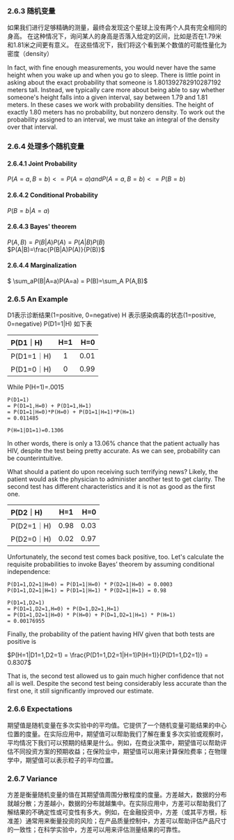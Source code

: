 ### 2.6.3 随机变量
如果我们进行足够精确的测量，最终会发现这个星球上没有两个人具有完全相同的身高。 在这种情况下，询问某人的身高是否落入给定的区间，比如是否在1.79米和1.81米之间更有意义。 在这些情况下，我们将这个看到某个数值的可能性量化为密度（density）

In fact, with fine enough measurements, you would never have the same height when you wake up and when you go to sleep. There is little point in asking about the exact probability that someone is 1.801392782910287192 meters tall. Instead, we typically care more about being able to say whether someone's height falls into a given interval, say between 1.79 and 1.81 meters. In these cases we work with probability densities. The height of exactly 1.80 meters has no probability, but nonzero density. To work out the probability assigned to an interval, we must take an integral of the density over that interval.

### 2.6.4 处理多个随机变量
#### 2.6.4.1 Joint Probability
$P(A=a, B=b)<=P(A=a) and P(A=a,B=b)<=P(B=b)$
#### 2.6.4.2 Conditional Probability
$P(B=b|A=a)$
#### 2.6.4.3 Bayes' theorem
$P(A,B)=P(B|A)P(A)=P(A|B)P(B)$\
$P(A|B)=\frac{P(B|A)P(A)}{P(B)}$
#### 2.6.4.4 Marginalization
$ \sum_aP(B|A=a)P(A=a) = P(B)=\sum_A P(A,B)$

### 2.6.5 An Example
D1表示诊断结果(1=positive, 0=negative) H 表示感染病毒的状态(1=positive, 0=negative)
P(D1=1|H) 如下表


| P(D1｜H) | H=1|H=0|
|:----|:----:|----:|
| P(D1=1｜H)|1 |0.01 |
|P(D1=0｜H)|0|0.99|

While P(H=1)=.0015

    P(D1=1)
    = P(D1=1,H=0) + P(D1=1,H=1) 
    = P(D1=1|H=0)*P(H=0) + P(D1=1|H=1)*P(H=1) 
    = 0.011485

    P(H=1|D1=1)=0.1306

In other words, there is only a 13.06% chance that the patient actually has HIV, despite the test being pretty accurate. As we can see, probability can be counterintuitive.

What should a patient do upon receiving such terrifying news? Likely, the patient would ask the physician to administer another test to get clarity. The second test has different characteristics and it is not as good as the first one.

| P(D2｜H) | H=1|H=0|
|:----|:----:|----:|
| P(D2=1｜H)|0.98 |0.03 |
|P(D2=0｜H)|0.02|0.97|

Unfortunately, the second test comes back positive, too. Let's calculate the requisite probabilities to invoke Bayes’ theorem by assuming conditional independence:
    
    P(D1=1,D2=1|H=0) = P(D1=1|H=0) * P(D2=1|H=0) = 0.0003
    P(D1=1,D2=1|H=1) = P(D1=1|H=1) * P(D2=1|H=1) = 0.98

    P(D1=1,D2=1)
    = P(D1=1,D2=1,H=0) + P(D=1,D2=1,H=1)
    = P(D1=1,D2=1|H=0) * P(H=0) + P(D=1,D2=1|H=1) * P(H=1)
    = 0.00176955

Finally, the probability of the patient having HIV given that both tests are positive is

$P(H=1|D1=1,D2=1) = \frac{P(D1=1,D2=1|H=1)P(H=1)}{P(D1=1,D2=1)} = 0.8307$

That is, the second test allowed us to gain much higher confidence that not all is well. Despite the second test being considerably less accurate than the first one, it still significantly improved our estimate. 

### 2.6.6 Expectations

期望值是随机变量在多次实验中的平均值。它提供了一个随机变量可能结果的中心位置的度量。在实际应用中，期望值可以帮助我们了解在重复多次实验或观察时，平均情况下我们可以预期的结果是什么。例如，在商业决策中，期望值可以帮助评估不同投资方案的预期收益；在保险业中，期望值可以用来计算保险费率；在物理学中，期望值可以表示粒子的平均位置。

### 2.6.7 Variance
方差是衡量随机变量的值在其期望值周围分散程度的度量。方差越大，数据的分布就越分散；方差越小，数据的分布就越集中。在实际应用中，方差可以帮助我们了解结果的不确定性或可变性有多大。例如，在金融投资中，方差（或其平方根，标准差）通常用来衡量投资的风险；在产品质量控制中，方差可以帮助评估产品尺寸的一致性；在科学实验中，方差可以用来评估测量结果的可靠性。